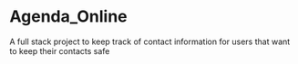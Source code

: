 # Agenda_Online
 A full stack project to keep track of contact information for users that want to keep their contacts safe
